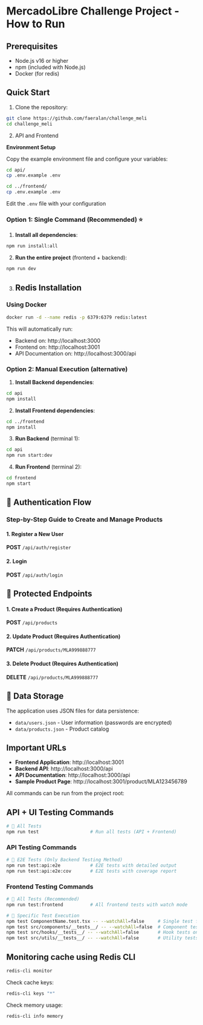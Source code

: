 # MercadoLibre Challenge Project - How to Run

## Prerequisites

- Node.js v16 or higher
- npm (included with Node.js)
- Docker (for redis)

## Quick Start

1. Clone the repository:

```bash
git clone https://github.com/faeralan/challenge_meli
cd challenge_meli
```

2. API and Frontend

**Environment Setup**
   
   Copy the example environment file and configure your variables:
```bash
cd api/
cp .env.example .env

cd ../frontend/
cp .env.example .env
```

Edit the `.env` file with your configuration

### Option 1: Single Command (Recommended) ⭐

1. **Install all dependencies**:
```bash
npm run install:all
```

2. **Run the entire project** (frontend + backend):
```bash
npm run dev
```

3. ## Redis Installation

### Using Docker
```bash
docker run -d --name redis -p 6379:6379 redis:latest
```

This will automatically run:
- Backend on: http://localhost:3000
- Frontend on: http://localhost:3001  
- API Documentation on: http://localhost:3000/api

### Option 2: Manual Execution (alternative)

1. **Install Backend dependencies**:
```bash
cd api
npm install
```

2. **Install Frontend dependencies**:
```bash
cd ../frontend
npm install
```

3. **Run Backend** (terminal 1):
```bash
cd api
npm run start:dev
```

4. **Run Frontend** (terminal 2):
```bash
cd frontend
npm start
```

## 🔐 Authentication Flow

### Step-by-Step Guide to Create and Manage Products

#### 1. Register a New User
**POST** `/api/auth/register`

#### 2. Login
**POST** `/api/auth/login`

## 🔐 Protected Endpoints

#### 1. Create a Product (Requires Authentication)
**POST** `/api/products`

#### 2. Update Product (Requires Authentication)
**PATCH** `/api/products/MLA999888777`

#### 3. Delete Product (Requires Authentication)
**DELETE** `/api/products/MLA999888777`

## 📁 Data Storage

The application uses JSON files for data persistence:

- `data/users.json` - User information (passwords are encrypted)
- `data/products.json` - Product catalog


## Important URLs

- **Frontend Application**: http://localhost:3001
- **Backend API**: http://localhost:3000/api
- **API Documentation**: http://localhost:3000/api
- **Sample Product Page**: http://localhost:3001/product/MLA123456789

All commands can be run from the project root:

## API + UI Testing Commands
```bash
# 🎯 All Tests
npm run test                   # Run all tests (API + Frontend)
```

### API Testing Commands

```bash
# 🎯 E2E Tests (Only Backend Testing Method)
npm run test:api:e2e           # E2E tests with detailed output 
npm run test:api:e2e:cov       # E2E tests with coverage report 

```

### Frontend Testing Commands

```bash
# 🧪 All Tests (Recommended)
npm run test:frontend          # All frontend tests with watch mode

# 🎯 Specific Test Execution
npm test ComponentName.test.tsx -- --watchAll=false     # Single test file
npm test src/components/__tests__/ -- --watchAll=false  # Component tests only
npm test src/hooks/__tests__/ -- --watchAll=false       # Hook tests only
npm test src/utils/__tests__/ -- --watchAll=false       # Utility tests only

```

## Monitoring cache using Redis CLI

```bash
redis-cli monitor
```

Check cache keys:
```bash
redis-cli keys "*"
```

Check memory usage:
```bash
redis-cli info memory
``` 